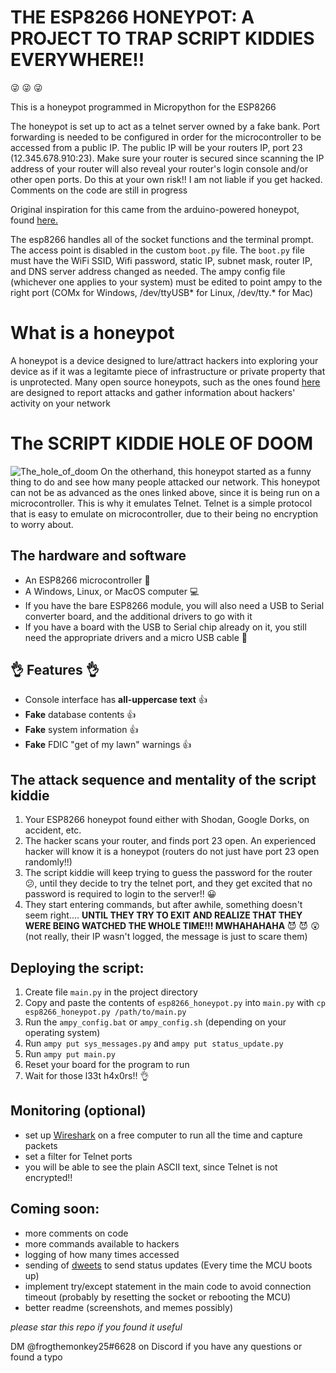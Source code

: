 # THE ESP8266 HONEYPOT: A PROJECT TO TRAP SCRIPT KIDDIES EVERYWHERE!! 

:stuck_out_tongue_winking_eye: :stuck_out_tongue_winking_eye: :stuck_out_tongue_winking_eye:

This is a honeypot programmed in Micropython for the ESP8266

The honeypot is set up to act as a telnet server owned by a fake bank.
Port forwarding is needed to be configured in order for the microcontroller to be accessed from a public IP.  The public IP will be your routers IP, port 23 (12.345.678.910:23).  Make sure your router is secured since scanning the IP address of your router will also reveal your router's login console and/or other open ports.  Do this at your own risk!!  I am not liable if you get hacked. Comments on the code are still in progress

Original inspiration for this came from the arduino-powered honeypot, found [here.](https://www.reddit.com/r/arduino/comments/5ngt87/this_is_my_arduinopowered_honeypot_if_you_want_to/)

The esp8266 handles all of the socket functions and the terminal prompt.  The access point is disabled in the custom `boot.py` file.  The `boot.py` file must have the WiFi SSID, Wifi password, static IP, subnet mask, router IP, and DNS server address changed as needed.  The ampy config file (whichever one applies to your system) must be edited to point ampy to the right port (COMx for Windows, /dev/ttyUSB* for Linux, /dev/tty.* for Mac)

# What is a honeypot #

A honeypot is a device designed to lure/attract hackers into exploring your device as if it was a legitamte piece of infrastructure or private property that is unprotected.  Many open source honeypots, such as the ones found [here](https://github.com/paralax/awesome-honeypots) are designed to report attacks and gather information about hackers' activity on your network

# The SCRIPT KIDDIE HOLE OF DOOM #

![The_hole_of_doom](/images/honeypot_desk.jpg)
On the otherhand, this honeypot started as a funny thing to do and see how many people attacked our network.  This honeypot can not be as advanced as the ones linked above, since it is being run on a microcontroller.  This is why it emulates Telnet.  Telnet is a simple protocol that is easy to emulate on microcontroller, due to their being no encryption to worry about.

## The hardware and software ##
   - An ESP8266 microcontroller :iphone:
   - A Windows, Linux, or MacOS computer :computer:
   - If you have the bare ESP8266 module, you will also need a USB to Serial converter board, and the additional drivers to go with it
   - If you have a board with the USB to Serial chip already on it, you still need the appropriate drivers and a micro USB cable :electric_plug:

## :ok_hand: Features :ok_hand: ##

   - Console interface has **all-uppercase text** :thumbsup:
   - **Fake** database contents :thumbsup:
   - **Fake** system information :thumbsup:
   - **Fake** FDIC "get of my lawn" warnings :thumbsup:

## The attack sequence and mentality of the script kiddie ##

 1.  Your ESP8266 honeypot found either with Shodan, Google Dorks, on accident, etc.
 2.  The hacker scans your router, and finds port 23 open.  An experienced hacker will know it is a              honeypot (routers do not just have port 23 open randomly!!)
 3.  The script kiddie will keep trying to guess the password for the router :confused:, until they decide to try the telnet port, and they get excited that no password is required to login to the server!! :grinning:
 4.  They start entering commands, but after awhile, something doesn't seem right.... **UNTIL THEY TRY          TO EXIT AND REALIZE THAT THEY WERE BEING WATCHED THE WHOLE TIME!!! MWHAHAHAHA** :smiling_imp: :smiling_imp: :astonished: (not really, their IP wasn't logged, the message is just to scare them)

## Deploying the script: ##
 1. Create file `main.py` in the project directory
 2. Copy and paste the contents of `esp8266_honeypot.py` into `main.py` with `cp esp8266_honeypot.py /path/to/main.py`
 3. Run the `ampy_config.bat` or `ampy_config.sh` (depending on your operating system)
 4. Run `ampy put sys_messages.py` and `ampy put status_update.py`
 5. Run `ampy put main.py`
 6. Reset your board for the program to run 
 7. Wait for those l33t h4x0rs!! :ok_hand:

## Monitoring (optional) ##

 - set up [Wireshark](https://www.wireshark.org/) on a free computer to run all the time and capture packets
 - set a filter for Telnet ports
 - you will be able to see the plain ASCII text, since Telnet is not encrypted!!

## Coming soon: ##

 - more comments on code
 - more commands available to hackers
 - logging of how many times accessed
 - sending of [dweets](http://dweet.io/) to send status updates (Every time the MCU boots up)
 - implement try/except statement in the main code to avoid connection timeout (probably by resetting the     socket or rebooting the MCU)
 - better readme (screenshots, and memes possibly)

*please star this repo if you found it useful*

DM @frogthemonkey25#6628 on Discord if you have any questions or found a typo